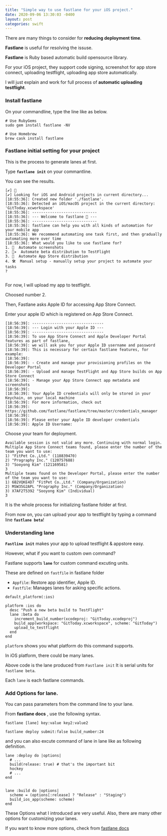 ```yaml
---
title: "Simple way to use fastlane for your iOS project."
date: 2020-09-06 13:30:03 -0400
layout: post
categories: swift
---
```


There are many things to consider for __reducing deployment time__.

__Fastlane__ is useful for resolving the issuse. 

__Fastlane__ is Ruby based automatic build opensource library.

For your iOS project, they support code signing, screenshot for app store connect, uploading testflight, uploading app store automatically.


I will just explain and work for full process of __automatic uploading testflight__.



### Install fastlane

On your commandline,  type the line like as below.


```
# Use RubyGems 
sudo gem install fastlane -NV 

# Use Homebrew  
brew cask install fastlane

```

### Fastlane initial setting for your project

This is the process to generate lanes at first.

Type __`fastlane init`__ on your commantline.

You can see the results.

```
[✔] 🚀 
[✔] Looking for iOS and Android projects in current directory...
[18:55:36]: Created new folder './fastlane'.
[18:55:36]: Detected an iOS/macOS project in the current directory: 'GitToday.xcworkspace'
[18:55:36]: -----------------------------
[18:55:36]: --- Welcome to fastlane 🚀 ---
[18:55:36]: -----------------------------
[18:55:36]: fastlane can help you with all kinds of automation for your mobile app
[18:55:36]: We recommend automating one task first, and then gradually automating more over time
[18:55:36]: What would you like to use fastlane for?
1. 📸  Automate screenshots
2. 👩‍✈️  Automate beta distribution to TestFlight
3. 🚀  Automate App Store distribution
4. 🛠  Manual setup - manually setup your project to automate your tasks
?  


```
For now, I will upload my app to testflight. 

Choosed number 2.

Then, Fastlane asks Apple ID for accessing App Store Connect.

Enter your apple ID which is registered on App Store Connect.

```
[18:56:39]: --------------------------------
[18:56:39]: --- Login with your Apple ID ---
[18:56:39]: --------------------------------
[18:56:39]: To use App Store Connect and Apple Developer Portal features as part of fastlane,
[18:56:39]: we will ask you for your Apple ID username and password
[18:56:39]: This is necessary for certain fastlane features, for example:
[18:56:39]: 
[18:56:39]: - Create and manage your provisioning profiles on the Developer Portal
[18:56:39]: - Upload and manage TestFlight and App Store builds on App Store Connect
[18:56:39]: - Manage your App Store Connect app metadata and screenshots
[18:56:39]: 
[18:56:39]: Your Apple ID credentials will only be stored in your Keychain, on your local machine
[18:56:39]: For more information, check out
[18:56:39]: 	https://github.com/fastlane/fastlane/tree/master/credentials_manager
[18:56:39]: 
[18:56:39]: Please enter your Apple ID developer credentials
[18:56:39]: Apple ID Username:

```

Choose your team for deployment.

```
Available session is not valid any more. Continuing with normal login.
Multiple App Store Connect teams found, please enter the number of the team you want to use: 
1) "FitPet Co.,Ltd." (118839470)
2) "Prography Inc." (120757688)
3) "Sooyong Kim" (121169581)
3
Multiple teams found on the Developer Portal, please enter the number of the team you want to use: 
1) 6B2VQKE4D7 "FitPet Co.,Ltd." (Company/Organization)
2) MSW35G2APL "Prography Inc." (Company/Organization)
3) X7AF2T5392 "Sooyong Kim" (Individual)
3

```

It is the whole process for initializing fastlane folder at first.

From now on, you can upload your app to testflight by typing a command line __`fastlane beta`__!  

### Understanding lane

__`Fastline init`__ makes your app to upload testflight & appstore easy.

However, what if you want to custom own command?

Fastlane supports __`lane`__ for custom command excuting units.

These are defined on `fastfile` in fastlane folder



- `Appfile`: Restore app identifier, Apple ID.
- `Fastfile`: Manages lanes for asking specific actions.

```
default_platform(:ios)

platform :ios do
  desc "Push a new beta build to TestFlight"
  lane :beta do
    increment_build_number(xcodeproj: "GitToday.xcodeproj")
    build_app(workspace: "GitToday.xcworkspace", scheme: "GitToday")
    upload_to_testflight
  end
end

```

`platform` shows you what platform do this command supports.

In iOS platform, there could be many lanes.

Above code is the lane produced from `Fastlane init`
It is serial units for `fastlane beta`.
 

Each `lane` is each fastlane commands.



### Add Options for lane.

You can pass parameters from the command line to your lane.

From __fastlane docs__ , use the following syntax.

```
fastlane [lane] key:value key2:value2

fastlane deploy submit:false build_number:24
```

and you can also excute command of lane in lane like as following definition.

```
lane :deploy do |options|
  # ...
  build(release: true) # that's the important bit
  hockey
  # ...
end


lane :build do |options|
  scheme = (options[:release] ? "Release" : "Staging")
  build_ios_app(scheme: scheme)
end
```

These Options what I introduced are very useful.
Also, there are many other options for customizing your lanes. 

If you want to know more options, check from [fastlane docs](https://docs.fastlane.tools/advanced/lanes/)

